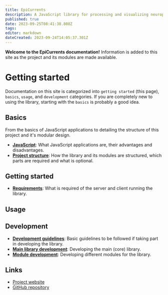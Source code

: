 ```yaml
---
title: EpiCurrents
description: A JavaScript library for processing and visualizing neurophysiological signals in a web browser
published: true
date: 2023-09-25T08:41:38.808Z
tags: 
editor: markdown
dateCreated: 2023-09-24T14:05:37.301Z
---
```


**Welcome to the EpiCurrents documentation!** Information is added to this site as the project and its modules are made available.

Getting started
===============

Documentation on this site is categorized into `getting started` (this page), `basics`, `usage`, and `development` categories. If you are completely new to using the library, starting with the `basics` is probably a good idea.

## Basics
From the basics of JavaScript applications to detailing the structure of this project and it's modular design.

- **[JavaScript](/basics/javascript)**: What JavaScript applications are, their advantages and disadvantages.
- **[Project structure](/basics/project-structure)**: How the library and its modules are structured, which parts are required and what is optional.

## Getting started

- **[Requirements](/installation/requirements)**: What is required of the server and client running the library.

## Usage

## Development

- **[Development guidelines](/development/guidelines)**: Basic guidelines to be followed if taking part in developing the library.
- **[Main library development](/development/core-library)**: Developing the main (core) library.
- **[Module development](/development/modules)**: Developing different modules for the library.

## Links

- [Project website](https://epicurrents.io)
- [GitHub repository](https://github.com/epicurrents)
